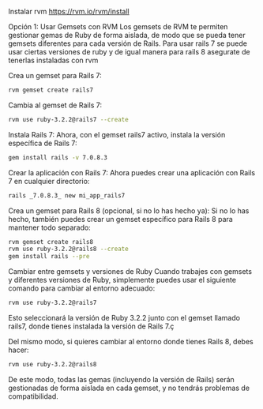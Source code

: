 Instalar rvm https://rvm.io/rvm/install

Opción 1: Usar Gemsets con RVM
Los gemsets de RVM te permiten gestionar gemas de Ruby de forma aislada, de modo que se pueda tener gemsets diferentes para cada versión de Rails.
Para usar rails 7 se puede usar ciertas versiones de ruby y de igual manera para rails 8 asegurate de tenerlas instaladas con rvm

Crea un gemset para Rails 7:
```bash
rvm gemset create rails7
```

Cambia al gemset de Rails 7:

```bash
rvm use ruby-3.2.2@rails7 --create
```

Instala Rails 7: Ahora, con el gemset rails7 activo, instala la versión específica de Rails 7:

```bash
gem install rails -v 7.0.8.3
```
Crear la aplicación con Rails 7: Ahora puedes crear una aplicación con Rails 7 en cualquier directorio:

```bash
rails _7.0.8.3_ new mi_app_rails7
```

Crea un gemset para Rails 8 (opcional, si no lo has hecho ya): Si no lo has hecho, también puedes crear un gemset específico para Rails 8 para mantener todo separado:
```bash
rvm gemset create rails8
rvm use ruby-3.2.2@rails8 --create
gem install rails --pre
```

Cambiar entre gemsets y versiones de Ruby
Cuando trabajes con gemsets y diferentes versiones de Ruby, simplemente puedes usar el siguiente comando para cambiar al entorno adecuado:

```bash
rvm use ruby-3.2.2@rails7
```
Esto seleccionará la versión de Ruby 3.2.2 junto con el gemset llamado rails7, donde tienes instalada la versión de Rails 7.ç

Del mismo modo, si quieres cambiar al entorno donde tienes Rails 8, debes hacer:

```bash
rvm use ruby-3.2.2@rails8
```

De este modo, todas las gemas (incluyendo la versión de Rails) serán gestionadas de forma aislada en cada gemset, y no tendrás problemas de compatibilidad.



